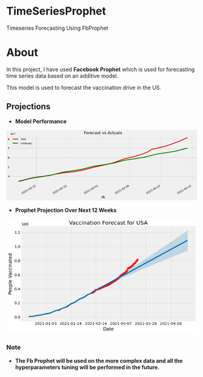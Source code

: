 # TimeSeriesProphet
Timeseries Forecasting Using FbProphet

# About

In this project, I have used **Facebook Prophet** which is used for forecasting time series data based on an additive model. 

This model is used to forecast the vaccination drive in the US.

## Projections

* **Model Performance**

<img src="ActualVsProject.png">



* **Prophet Projection Over Next 12 Weeks**
<img src="Forecasting.png">

### Note

* **The Fb Prophet will be used on the more complex data and all the hyperparameters tuning will be performed in the future.**

